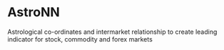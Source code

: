 # AstroNN
Astrological co-ordinates and intermarket relationship to create leading indicator for stock, commodity and forex markets
